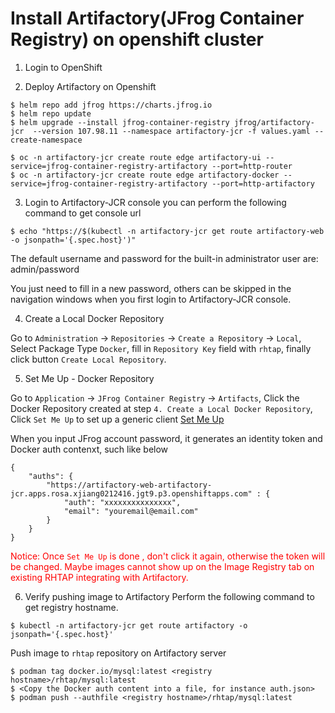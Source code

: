 # Install Artifactory(JFrog Container Registry) on openshift cluster

1. Login to OpenShift

2. Deploy Artifactory on Openshift

```
$ helm repo add jfrog https://charts.jfrog.io
$ helm repo update
$ helm upgrade --install jfrog-container-registry jfrog/artifactory-jcr  --version 107.98.11 --namespace artifactory-jcr -f values.yaml --create-namespace

$ oc -n artifactory-jcr create route edge artifactory-ui --service=jfrog-container-registry-artifactory --port=http-router
$ oc -n artifactory-jcr create route edge artifactory-docker --service=jfrog-container-registry-artifactory --port=http-artifactory
```

3. Login to Artifactory-JCR console
you can perform the following command to get console url

```
$ echo "https://$(kubectl -n artifactory-jcr get route artifactory-web -o jsonpath='{.spec.host}')"
```

The default username and password for the built-in administrator user are:
admin/password

You just need to fill in a new password, others can be skipped in the navigation windows when you first login to Artifactory-JCR console.

4. Create a Local Docker Repository

Go to `Administration` -> `Repositories` -> `Create a Repository` -> `Local`, Select Package Type `Docker`, fill in `Repository Key` field with `rhtap`, finally click button `Create Local Repository`.


5. Set Me Up - Docker Repository

Go to `Application` -> `JFrog Container Registry` -> `Artifacts`, Click the Docker Repository created at step  `4. Create a Local Docker Repository`, Click `Set Me Up` to set up a generic client
[Set Me Up](./images/set_me_up.png)

When you input JFrog account password, it generates an identity token and Docker auth contenxt, such like below 

```
{
	"auths": {
		"https://artifactory-web-artifactory-jcr.apps.rosa.xjiang0212416.jgt9.p3.openshiftapps.com" : {
			"auth": "xxxxxxxxxxxxxxx",
			"email": "youremail@email.com"
		}
	}
}
```

<span style="color:red"> Notice: Once `Set Me Up` is done , don't click it again, otherwise the token will be changed. Maybe images cannot show up on the Image Registry tab on existing RHTAP integrating with Artifactory.</span>

6. Verify pushing image to Artifactory
Perform the following command to get registry hostname.

```
$ kubectl -n artifactory-jcr get route artifactory -o jsonpath='{.spec.host}'
```

Push image to `rhtap` repository on Artifactory server

```
$ podman tag docker.io/mysql:latest <registry hostname>/rhtap/mysql:latest
$ <Copy the Docker auth content into a file, for instance auth.json>
$ podman push --authfile <registry hostname>/rhtap/mysql:latest 
```



